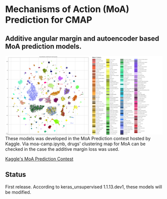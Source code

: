 # Mechanisms of Action (MoA) Prediction for CMAP
## Additive angular margin and autoencoder based MoA prediction models.
![Imgur](pics/drug_features_clustering_moa_colors.png)
These models was developed in the MoA Prediction contest hosted by Kaggle.
Via moa-camp.ipynb, drugs' clustering map for MoA can be checked in the case the additive margin loss was used.

[Kaggle's MoA Prediction Contest](https://www.kaggle.com/c/lish-moa)

## Status
First release. According to keras_unsupervised 1.1.13.dev1, these models will be modified.


